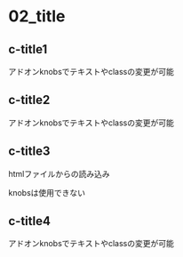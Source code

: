 # 02_title

## c-title1
アドオンknobsでテキストやclassの変更が可能

## c-title2
アドオンknobsでテキストやclassの変更が可能

## c-title3

htmlファイルからの読み込み

knobsは使用できない

## c-title4

アドオンknobsでテキストやclassの変更が可能

